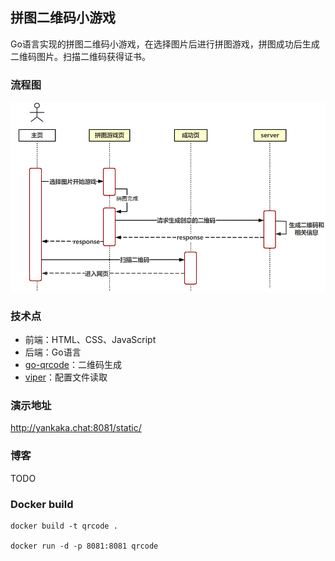 ## 拼图二维码小游戏

Go语言实现的拼图二维码小游戏，在选择图片后进行拼图游戏，拼图成功后生成二维码图片。扫描二维码获得证书。

### 流程图

![./img/main.png](./img/main.png)

### 技术点

- 前端：HTML、CSS、JavaScript
- 后端：Go语言
- [go-qrcode](https://github.com/yeqown/go-qrcode)：二维码生成
- [viper](github.com/spf13/viper)：配置文件读取

### 演示地址

http://yankaka.chat:8081/static/

### 博客

TODO

### Docker build

```shell
docker build -t qrcode .

docker run -d -p 8081:8081 qrcode
```
